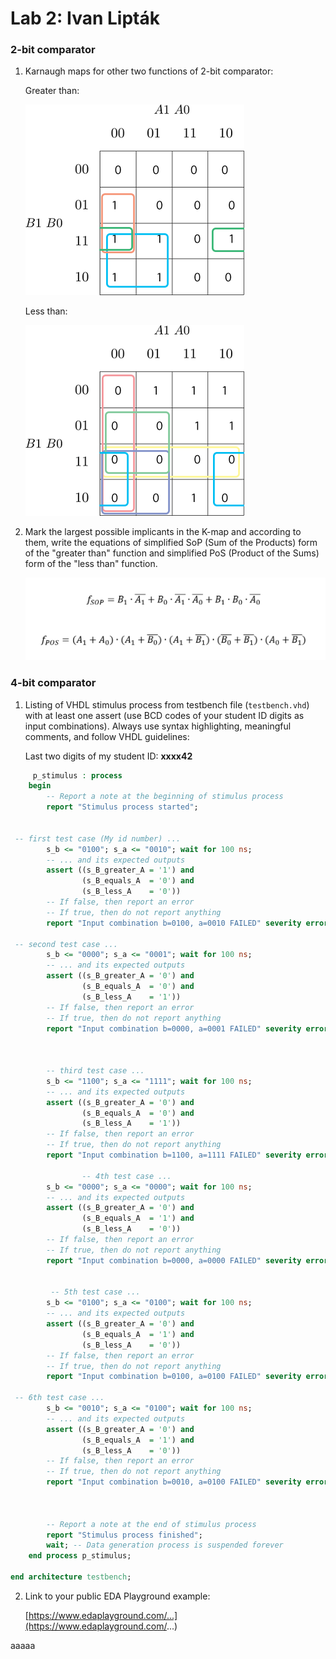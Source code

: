 # Lab 2: Ivan Lipták

### 2-bit comparator

1. Karnaugh maps for other two functions of 2-bit comparator:

   Greater than:

   ![K-maps](https://github.com/IvoSvk/digital-electronics-1/blob/ef4ba808c797e59d272ec2aff71e4ba3462700de/images/BgA.png)

   Less than:

   ![K-maps](https://github.com/IvoSvk/digital-electronics-1/blob/c193bd8ebdbf77f58d3dd3d389120dd2a65e6b78/images/BlA.png)

2. Mark the largest possible implicants in the K-map and according to them, write the equations of simplified SoP (Sum of the Products) form of the "greater than" function and simplified PoS (Product of the Sums) form of the "less than" function.

   ![Logic functions](https://github.com/IvoSvk/digital-electronics-1/blob/6b739176c1fc21906f23ad90d77cd09ccdc70c18/images/K-mapequations.png)

### 4-bit comparator

1. Listing of VHDL stimulus process from testbench file (`testbench.vhd`) with at least one assert (use BCD codes of your student ID digits as input combinations). Always use syntax highlighting, meaningful comments, and follow VHDL guidelines:

   Last two digits of my student ID: **xxxx42**

```vhdl
     p_stimulus : process
    begin
        -- Report a note at the beginning of stimulus process
        report "Stimulus process started";


 -- first test case (My id number) ...
        s_b <= "0100"; s_a <= "0010"; wait for 100 ns;
        -- ... and its expected outputs
        assert ((s_B_greater_A = '1') and
                (s_B_equals_A  = '0') and
                (s_B_less_A    = '0'))
        -- If false, then report an error
        -- If true, then do not report anything
        report "Input combination b=0100, a=0010 FAILED" severity error;

 -- second test case ...
        s_b <= "0000"; s_a <= "0001"; wait for 100 ns;
        -- ... and its expected outputs
        assert ((s_B_greater_A = '0') and
                (s_B_equals_A  = '0') and
                (s_B_less_A    = '1'))
        -- If false, then report an error
        -- If true, then do not report anything
        report "Input combination b=0000, a=0001 FAILED" severity error;
        

        
        -- third test case ...
        s_b <= "1100"; s_a <= "1111"; wait for 100 ns;
        -- ... and its expected outputs
        assert ((s_B_greater_A = '0') and
                (s_B_equals_A  = '0') and
                (s_B_less_A    = '1'))
        -- If false, then report an error
        -- If true, then do not report anything
        report "Input combination b=1100, a=1111 FAILED" severity error;
        
                -- 4th test case ...
        s_b <= "0000"; s_a <= "0000"; wait for 100 ns;
        -- ... and its expected outputs
        assert ((s_B_greater_A = '0') and
                (s_B_equals_A  = '1') and
                (s_B_less_A    = '0'))
        -- If false, then report an error
        -- If true, then do not report anything
        report "Input combination b=0000, a=0000 FAILED" severity error;
       
        
         -- 5th test case ...
        s_b <= "0100"; s_a <= "0100"; wait for 100 ns;
        -- ... and its expected outputs
        assert ((s_B_greater_A = '0') and
                (s_B_equals_A  = '1') and
                (s_B_less_A    = '0'))
        -- If false, then report an error
        -- If true, then do not report anything
        report "Input combination b=0100, a=0100 FAILED" severity error;
        
 -- 6th test case ...
        s_b <= "0010"; s_a <= "0100"; wait for 100 ns;
        -- ... and its expected outputs
        assert ((s_B_greater_A = '0') and
                (s_B_equals_A  = '1') and
                (s_B_less_A    = '0'))
        -- If false, then report an error
        -- If true, then do not report anything
        report "Input combination b=0010, a=0100 FAILED" severity error;
        


        -- Report a note at the end of stimulus process
        report "Stimulus process finished";
        wait; -- Data generation process is suspended forever
    end process p_stimulus;

end architecture testbench;


```

2. Link to your public EDA Playground example:

   [https://www.edaplayground.com/...](https://www.edaplayground.com/...)


aaaaa